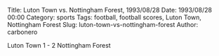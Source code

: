 Title: Luton Town vs. Nottingham Forest, 1993/08/28
Date: 1993/08/28 00:00
Category: sports
Tags: football, football scores, Luton Town, Nottingham Forest
Slug: luton-town-vs-nottingham-forest
Author: carbonero


Luton Town 1 - 2 Nottingham Forest
